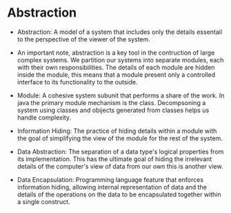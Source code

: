 # Abstraction

* Abstraction: A model of a system that includes only the details essentail to the perspective of the viewer of the system. 

* An important note, abstraction is a key tool in the contruction of large complex systems. We partition our systems into separate modules, each with their own responsibilities. The details of each module are hidden inside the module, this means that a module present only a controlled interface to its functionality to the outside. 

* Module: A cohesive system subunit that performs a share of the work. In java the primary module mechanism is the class. Decompsoning a system using classes and obijects generated from classes helps us handle complexity. 

* Information Hiding: The practice of hiding details within a module with the goal of simplifying the view of the module for the rest of the system.

* Data Abstraction: The separation of a data type's logical properties from its implementation. This has the ultimate goal of hiding the irrelevant details of the computer's view of data from our own this is another view. 

* Data Encapsulation: Programming language feature that enforces information hiding, allowing internal representation of data and the details of the operations on the data to be encapsulated together within a single construct. 
